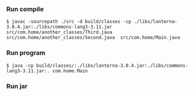 ### Run compile ###
`$ javac -sourcepath ./src -d build/classes -cp ./libs/lanterna-3.0.4.jar:./libs/commons-lang3-3.11.jar src/com.home/another_classes/Third.java src/com.home/another_classes/Second.java  src/com.home/Main.java`
### Run program ###
`$ java -cp build/classes/:./libs/lanterna-3.0.4.jar:./libs/commons-lang3-3.11.jar:. com.home.Main`
### Run jar ###
